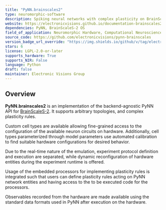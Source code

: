 ```yaml
---
title: "PyNN.brainscales2"
type: neuromorphic-software
description: Spiking neural networks with complex plasticity on BrainScaleS-2 neuromorphic hardware.
website: https://electronicvisions.github.io/documentation-brainscales2/latest/
dependencies: PyNN, BrainScaleS-2 OS
field_of_application: Neuromorphic Hardware, Computational Neuroscience, Spiking Neural Networks, Local Plasticity
source_code: https://github.com/electronicvisions/pynn-brainscales
version_badge_url_override: "https://img.shields.io/github/v/tag/electronicvisions/releases-ebrains"
stars: 6
license: LGPL-2.0-or-later
supports_hardware: True
supports_NIR: False
language: Python
draft: false
maintainer: Electronic Visions Group
---
```




## Overview

**PyNN.brainscales2** is an implementation of the backend-agnostic PyNN API for [BrainScaleS-2](https://open-neuromorphic.org/neuromorphic-computing/hardware/brainscales-2-universitat-heidelberg/).
It supports arbitrary topologies, and complex plasticity rules.

Custom cell types are available allowing fine-grained access to the configuration of the available neuron circuits on hardware.
Additionally, cell types parameterized through model parameters use automated calibration to find suitable hardware configurations for desired behavior.

Due to the real-time nature of the emulation, experiment protocol definition and execution are separated, while dynamic reconfiguration of hardware entities during the experiment runtime is offered.

Usage of the embedded processors for implementing plasticity rules is integrated such that users can define plasticity rules acting on PyNN network entities and having access to the to be executed code for the processors.

Observables recorded from the hardware are made available using the standard data formats used in PyNN after execution on the hardware.